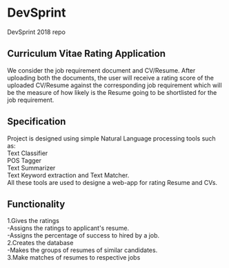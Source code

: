 # DevSprint
DevSprint 2018 repo
<!-- discription about project -->
## Curriculum Vitae Rating Application
We consider the job requirement document and CV/Resume. After uploading both the documents, the user will receive a rating score of the uploaded CV/Resume against the corresponding job requirement which will be the measure of how likely is the Resume going to be shortlisted for the job requirement.

## Specification
Project is designed using simple Natural Language processing tools such as:  \
Text Classifier  \
POS Tagger  \
Text Summarizer  \
Text Keyword extraction and Text Matcher.  \
All these tools are used to designe a web-app for rating Resume and CVs.

<!-- functionality about aplication-->
## Functionality
1.Gives the ratings  \
    -Assigns the ratings to applicant's resume.  \
    -Assigns the percentage of success to hired by a job.  \
2.Creates the database  \
     -Makes the groups of resumes of similar candidates.  \
3.Make matches of resumes to respective jobs 

